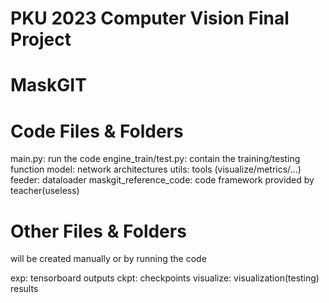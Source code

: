 # PKU 2023 Computer Vision Final Project 
# MaskGIT

# Code Files & Folders 
main.py: run the code
engine_train/test.py: contain the training/testing function
model: network architectures
utils: tools (visualize/metrics/...)
feeder: dataloader
maskgit_reference_code: code framework provided by teacher(useless)

# Other Files & Folders
will be created manually or by running the code

exp: tensorboard outputs
ckpt: checkpoints
visualize: visualization(testing) results

